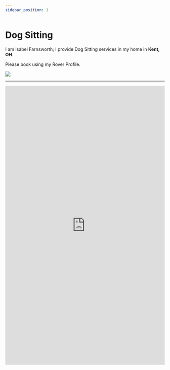 ```yaml
---
sidebar_position: 1
---
```

# Dog Sitting
I am Isabel Farnsworth; I provide Dog Sitting services in my home in
**Kent, OH**.

Please book using my Rover Profile.

<a href="https://www.rover.com/members/mark-f-high-quality-dog-training/"><img src="/img/rover.jpg" /></a>

<hr/>

<iframe
allowfullscreen
frameborder="0"
height="881"
src="https://www.youtube.com/embed/vJLV2mqT1Iw"
title="Poop"
width="100%"
/>
